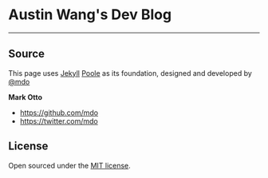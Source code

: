 # Austin Wang's Dev Blog

-----

## Source

This page uses [Jekyll](http://jekyllrb.com) [Poole](https://github.com/poole/poole) as its foundation, designed and developed by [@mdo](https://twitter.com/mdo)

**Mark Otto**
- <https://github.com/mdo>
- <https://twitter.com/mdo>

## License

Open sourced under the [MIT license](LICENSE.md).